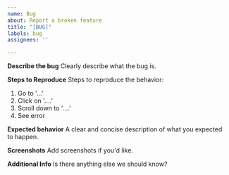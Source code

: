 ```yaml
---
name: Bug
about: Report a broken feature
title: "[BUG]"
labels: bug
assignees: ''

---
```


**Describe the bug**
Clearly describe what the bug is.

**Steps to Reproduce**
Steps to reproduce the behavior:
1. Go to '...'
2. Click on '....'
3. Scroll down to '....'
4. See error

**Expected behavior**
A clear and concise description of what you expected to happen.

**Screenshots**
Add screenshots if you'd like.

**Additional Info**
Is there anything else we should know?
